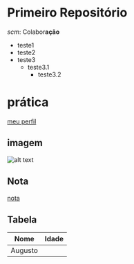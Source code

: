 # Primeiro Repositório

*scm*: Colabor**ação**

 - teste1
 - teste2
 - teste3
   - teste3.1
     - teste3.2

# prática
[meu perfil](https://github.com/gutowink/)

## imagem

![alt text](image.png)

## Nota

[nota](2024-03-21/notes.md)

## Tabela

| Nome | Idade | 
|:-----:|------:|
| Augusto | | 18|